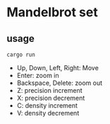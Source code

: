 # Mandelbrot set 

## usage

```
cargo run
```

- Up, Down, Left, Right: Move
- Enter: zoom in
- Backspace, Delete: zoom out 
- Z: precision increment
- X: precision decrement
- C: density increment
- V: density decrement
